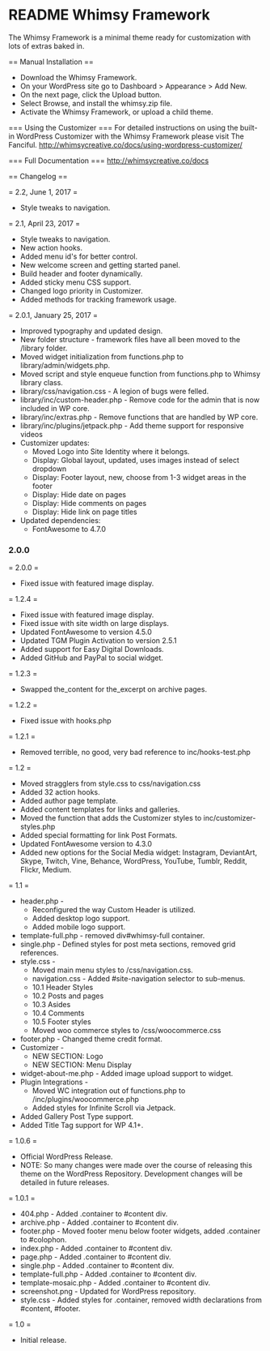 README
Whimsy Framework
================

The Whimsy Framework is a minimal theme ready for customization with lots of extras baked in.

== Manual Installation ==

* Download the Whimsy Framework.
* On your WordPress site go to Dashboard > Appearance > Add New.
* On the next page, click the Upload button.
* Select Browse, and install the whimsy.zip file.
* Activate the Whimsy Framework, or upload a child theme. 

=== Using the Customizer ===
For detailed instructions on using the built-in WordPress Customizer with the Whimsy Framework please visit The Fanciful. http://whimsycreative.co/docs/using-wordpress-customizer/

=== Full Documentation ===
http://whimsycreative.co/docs

== Changelog ==

= 2.2, June 1, 2017 =
* Style tweaks to navigation.

= 2.1, April 23, 2017 =
* Style tweaks to navigation.
* New action hooks.
* Added menu id's for better control.
* New welcome screen and getting started panel.
* Build header and footer dynamically.
* Added sticky menu CSS support.
* Changed logo priority in Customizer.
* Added methods for tracking framework usage.

= 2.0.1, January 25, 2017 =

* Improved typography and updated design.
* New folder structure - framework files have all been moved to the /library folder.
* Moved widget initialization from functions.php to library/admin/widgets.php.
* Moved script and style enqueue function from functions.php to Whimsy library class.
* library/css/navigation.css - A legion of bugs were felled. 
* library/inc/custom-header.php - Remove code for the admin that is now included in WP core.
* library/inc/extras.php - Remove functions that are handled by WP core.
* library/inc/plugins/jetpack.php - Add theme support for responsive videos
* Customizer updates:
	* Moved Logo into Site Identity where it belongs.
	* Display: Global layout, updated, uses images instead of select dropdown
	* Display: Footer layout, new, choose from 1-3 widget areas in the footer
	* Display: Hide date on pages
	* Display: Hide comments on pages
	* Display: Hide link on page titles
* Updated dependencies:
	* FontAwesome to 4.7.0

### 2.0.0
= 2.0.0 =
* Fixed issue with featured image display.

= 1.2.4 =
* Fixed issue with featured image display.
* Fixed issue with site width on large displays.
* Updated FontAwesome to version 4.5.0
* Updated TGM Plugin Activation to version 2.5.1
* Added support for Easy Digital Downloads.
* Added GitHub and PayPal to social widget.

= 1.2.3 =
* Swapped the_content for the_excerpt on archive pages.

= 1.2.2 =
* Fixed issue with hooks.php

= 1.2.1 =
* Removed terrible, no good, very bad reference to inc/hooks-test.php

= 1.2 =
* Moved stragglers from style.css to css/navigation.css
* Added 32 action hooks.
* Added author page template.
* Added content templates for links and galleries.
* Moved the function that adds the Customizer styles to inc/customizer-styles.php
* Added special formatting for link Post Formats.
* Updated FontAwesome version to 4.3.0
* Added new options for the Social Media widget: Instagram, DeviantArt, Skype, Twitch, Vine, Behance, WordPress, YouTube, Tumblr, Reddit, Flickr, Medium.

= 1.1 =
* header.php -
	* Reconfigured the way Custom Header is utilized.
	* Added desktop logo support.
	* Added mobile logo support.
* template-full.php - removed div#whimsy-full container.
* single.php - Defined styles for post meta sections, removed grid references.
* style.css - 
	* Moved main menu styles to /css/navigation.css.
	* navigation.css - Added #site-navigation selector to sub-menus.
	* 10.1 Header Styles
	* 10.2 Posts and pages
	* 10.3 Asides
	* 10.4 Comments
	* 10.5 Footer styles
	* Moved woo commerce styles to /css/woocommerce.css
* footer.php - Changed theme credit format.
* Customizer -
	* NEW SECTION: Logo
	* NEW SECTION: Menu Display
* widget-about-me.php - Added image upload support to widget.
* Plugin Integrations - 
	* Moved WC integration out of functions.php to /inc/plugins/woocommerce.php
	* Added styles for Infinite Scroll via Jetpack.
* Added Gallery Post Type support.
* Added Title Tag support for WP 4.1+.

= 1.0.6 =
* Official WordPress Release.
* NOTE: So many changes were made over the course of releasing this theme on the WordPress Repository. Development changes will be detailed in future releases.

= 1.0.1 =
* 404.php - Added .container to #content div.
* archive.php - Added .container to #content div.
* footer.php - Moved footer menu below footer widgets, added .container to #colophon.
* index.php - Added .container to #content div.
* page.php - Added .container to #content div.
* single.php - Added .container to #content div.
* template-full.php - Added .container to #content div.
* template-mosaic.php - Added .container to #content div.
* screenshot.png - Updated for WordPress repository.
* style.css - Added styles for .container, removed width declarations from #content, #footer.

= 1.0 =
* Initial release.